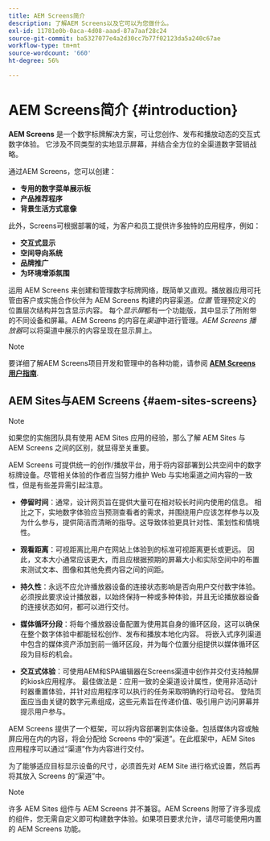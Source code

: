 ```yaml
---
title: AEM Screens简介
description: 了解AEM Screens以及它可以为您做什么。
exl-id: 11781e0b-0aca-4d08-aaad-87a7aaf28c24
source-git-commit: ba5327077e4a2d30cc7b77f02123da5a240c67ae
workflow-type: tm+mt
source-wordcount: '660'
ht-degree: 56%

---
```


# AEM Screens简介 {#introduction}

**AEM Screens** 是一个数字标牌解决方案，可让您创作、发布和播放动态的交互式数字体验。 它涉及不同类型的实地显示屏幕，并结合全方位的全渠道数字营销战略。

通过AEM Screens，您可以创建：

* **专用的数字菜单展示板**
* **产品推荐程序**
* **背景生活方式意像**

此外，Screens可根据部署的域，为客户和员工提供许多独特的应用程序，例如：

* **交互式显示**
* **空间导向系统**
* **品牌推广**
* **为环境增添氛围**

运用 AEM Screens 来创建和管理数字标牌网络，既简单又直观。播放器应用可托管由客户或实施合作伙伴为 AEM Screens 构建的内容渠道。*位置* 管理预定义的位置层次结构并包含显示内容。 每个&#x200B;*显示屏*&#x200B;都有一个功能版，其中显示了所附带的不同设备和屏幕。AEM Screens 的内容在&#x200B;*渠道*&#x200B;中进行管理。*AEM Screens 播放器*&#x200B;可以将渠道中展示的内容呈现在显示屏上。



>[!NOTE]
>
>要详细了解AEM Screens项目开发和管理中的各种功能，请参阅 **[AEM Screens用户指南](https://experienceleague.adobe.com/en/docs/experience-manager-screens/user-guide/aem-screens-introduction)**.

## AEM Sites与AEM Screens {#aem-sites-screens}

>[!NOTE]
>
>如果您的实施团队具有使用 AEM Sites 应用的经验，那么了解 AEM Sites 与 AEM Screens 之间的区别，就显得至关重要。

AEM Screens 可提供统一的创作/播放平台，用于将内容部署到公共空间中的数字标牌设备。尽管相关体验的作者应当努力维护 Web 与实地渠道之间内容的一致性，但是有些差异需引起注意。

* **停留时间**：通常，设计网页旨在提供大量可在相对较长时间内使用的信息。 相比之下，实地数字体验应当预测查看者的需求，并围绕用户应该怎样参与以及为什么参与，提供简洁而清晰的指导。这导致体验更具针对性、策划性和情境性。

* **观看距离**：可视距离比用户在网站上体验到的标准可视距离更长或更远。 因此，文本大小通常应该更大，而且应根据预期的屏幕大小和实际空间中的布置来测试文本、图像和其他免费内容之间的间距。

* **持久性**：永远不应允许播放器设备的连接状态影响是否向用户交付数字体验。 必须按此要求设计播放器，以始终保持一种或多种体验，并且无论播放器设备的连接状态如何，都可以进行交付。

* **媒体循环分段**：将每个播放器设备配置为使用其自身的循环区段，这可以确保在整个数字体验中都能轻松创作、发布和播放本地化内容。 将嵌入式序列渠道中包含的媒体资产添加到前一循环区段，并为每个位置分组提供以媒体循环区段为目标的机会。

* **交互式体验**：可使用AEM和SPA编辑器在Screens渠道中创作并交付支持触屏的kiosk应用程序。 最佳做法是：应用一致的全渠道设计属性，使用非活动计时器重置体验，并针对应用程序可以执行的任务采取明确的行动号召。 登陆页面应当由关键的数字元素组成，这些元素旨在传递价值、吸引用户访问屏幕并提示用户参与。

AEM Screens 提供了一个框架，可以将内容部署到实体设备。包括媒体内容或触屏应用在内的内容，将会分配给 Screens 中的“渠道”。在此框架中，AEM Sites应用程序可以通过“渠道”作为内容进行交付。

为了能够适应目标显示设备的尺寸，必须首先对 AEM Site 进行格式设置，然后再将其放入 Screens 的“渠道”中。

>[!NOTE]
>许多 AEM Sites 组件与 AEM Screens 并不兼容。AEM Screens 附带了许多现成的组件，您无需自定义即可构建数字体验。如果项目要求允许，请尽可能使用内置的 AEM Screens 功能。
